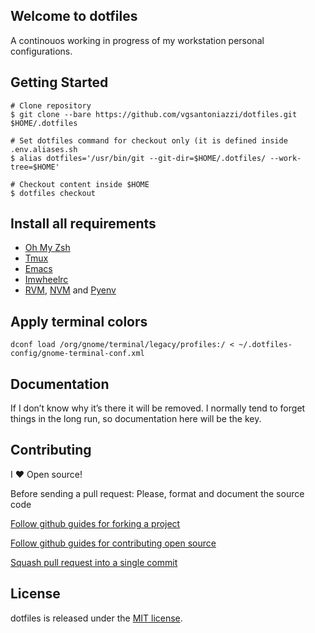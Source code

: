 ## Welcome to dotfiles

A continouos working in progress of my workstation personal configurations.

## Getting Started

```
# Clone repository
$ git clone --bare https://github.com/vgsantoniazzi/dotfiles.git $HOME/.dotfiles

# Set dotfiles command for checkout only (it is defined inside .env.aliases.sh
$ alias dotfiles='/usr/bin/git --git-dir=$HOME/.dotfiles/ --work-tree=$HOME'

# Checkout content inside $HOME
$ dotfiles checkout
```

## Install all requirements

- [Oh My Zsh](https://github.com/ohmyzsh/ohmyzsh)
- [Tmux](https://github.com/tmux/tmux)
- [Emacs](https://www.gnu.org/software/emacs/)
- [Imwheelrc](http://imwheel.sourceforge.net/)
- [RVM](https://rvm.io/), [NVM](https://github.com/nvm-sh/nvm) and [Pyenv](https://github.com/pyenv/pyenv)


## Apply terminal colors

```
dconf load /org/gnome/terminal/legacy/profiles:/ < ~/.dotfiles-config/gnome-terminal-conf.xml
```

## Documentation

If I don’t know why it’s there it will be removed. I normally tend to forget things in the long run, so documentation here will be the key.

## Contributing

I :heart: Open source!

Before sending a pull request: Please, format and document the source code

[Follow github guides for forking a project](https://guides.github.com/activities/forking/)

[Follow github guides for contributing open source](https://guides.github.com/activities/contributing-to-open-source/#contributing)

[Squash pull request into a single commit](http://eli.thegreenplace.net/2014/02/19/squashing-github-pull-requests-into-a-single-commit/)

## License

dotfiles is released under the [MIT license](http://opensource.org/licenses/MIT).
